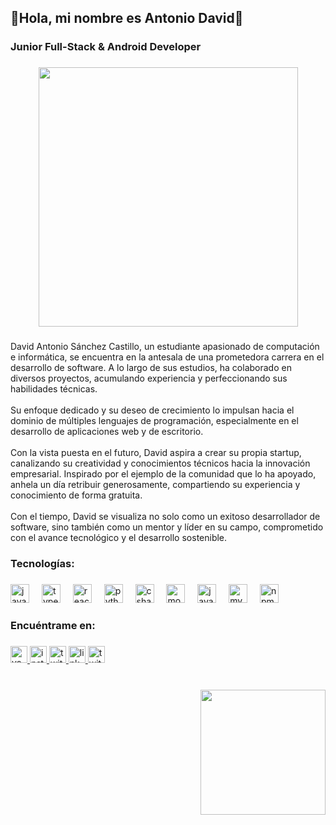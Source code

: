 <h2 align="left">🗿Hola,  mi nombre es Antonio David👋</h2>

###

<h3 align="left">Junior Full-Stack & Android Developer</h3>

###

<div align="center">
  <img width="auto" height="415" src="https://w.wallhaven.cc/full/d6/wallhaven-d6qvy3.jpg"  />
</div>

###

<p align="left">David Antonio Sánchez Castillo, un estudiante apasionado de computación e informática, se encuentra en la antesala de una prometedora carrera en el desarrollo de software. A lo largo de sus estudios, ha colaborado en diversos proyectos, acumulando experiencia y perfeccionando sus habilidades técnicas. <br><br>Su enfoque dedicado y su deseo de crecimiento lo impulsan hacia el dominio de múltiples lenguajes de programación, especialmente en el desarrollo de aplicaciones web y de escritorio.<br><br>Con la vista puesta en el futuro, David aspira a crear su propia startup, canalizando su creatividad y conocimientos técnicos hacia la innovación empresarial. Inspirado por el ejemplo de la comunidad que lo ha apoyado, anhela un día retribuir generosamente, compartiendo su experiencia y conocimiento de forma gratuita.<br><br>Con el tiempo, David se visualiza no solo como un exitoso desarrollador de software, sino también como un mentor y líder en su campo, comprometido con el avance tecnológico y el desarrollo sostenible.</p>

###

<h3 align="left">Tecnologías:</h3>

###

<div align="left">
  <img src="https://cdn.jsdelivr.net/gh/devicons/devicon/icons/javascript/javascript-original.svg" height="30" alt="javascript logo"  />
  <img width="12" />
  <img src="https://cdn.jsdelivr.net/gh/devicons/devicon/icons/typescript/typescript-original.svg" height="30" alt="typescript logo"  />
  <img width="12" />
  <img src="https://cdn.jsdelivr.net/gh/devicons/devicon/icons/react/react-original.svg" height="30" alt="react logo"  />
  <img width="12" />
  <img src="https://cdn.jsdelivr.net/gh/devicons/devicon/icons/python/python-original.svg" height="30" alt="python logo"  />
  <img width="12" />
  <img src="https://cdn.jsdelivr.net/gh/devicons/devicon/icons/csharp/csharp-original.svg" height="30" alt="csharp logo"  />
  <img width="12" />
  <img src="https://cdn.jsdelivr.net/gh/devicons/devicon/icons/mongodb/mongodb-original.svg" height="30" alt="mongodb logo"  />
  <img width="12" />
  <img src="https://cdn.jsdelivr.net/gh/devicons/devicon/icons/java/java-original.svg" height="30" alt="java logo"  />
  <img width="12" />
  <img src="https://cdn.jsdelivr.net/gh/devicons/devicon/icons/mysql/mysql-original.svg" height="30" alt="mysql logo"  />
  <img width="12" />
  <img src="https://cdn.jsdelivr.net/gh/devicons/devicon/icons/npm/npm-original-wordmark.svg" height="30" alt="npm logo"  />
</div>

###

<h3 align="left">Encuéntrame en:</h3>

###

<div align="left">
  <a href="https://www.youtube.com/channel/UCiWR0LzJiLXy0oUnAF97IYA" target="_blank">
    <img src="https://img.shields.io/static/v1?message=@Antony_by004&logo=youtube&label=Youtube&color=FF0000&logoColor=white&labelColor=black&style=for-the-badge" height="27" alt="youtube logo"  />
  </a>
  <a href="https://www.instagram.com/b_antony04/" target="_blank">
    <img src="https://img.shields.io/static/v1?message=@b_antony04&logo=instagram&label=Instagram&color=E4405F&logoColor=white&labelColor=black&style=for-the-badge" height="27" alt="instagram logo"  />
  </a>
  <a href="https://www.twitch.tv/antony_kun004" target="_blank">
    <img src="https://img.shields.io/static/v1?message=Antony_kun004&logo=twitch&label=Twitch&color=9146FF&logoColor=white&labelColor=black&style=for-the-badge" height="27" alt="twitch logo"  />
  </a>
  <a href="https://www.linkedin.com/in/antonio-sanchez-castillo-809512277/" target="_blank">
    <img src="https://img.shields.io/static/v1?message=Antonio%20Sanchez%20Castillo&logo=linkedin&label=LinkedIn&color=0077B5&logoColor=white&labelColor=black&style=for-the-badge" height="27" alt="linkedin logo"  />
  </a>
  <a href="https://twitter.com/Yuuta_Sc004" target="_blank">
    <img src="https://img.shields.io/static/v1?message=@Yuuta_Sc004&logo=twitter&label=Twitter&color=1DA1F2&logoColor=white&labelColor=black&style=for-the-badge" height="27" alt="twitter logo"  />
  </a>
</div>

###

<br clear="both">

<img align="right" height="200" src="https://i.imgflip.com/65efzo.gif"  />

###
